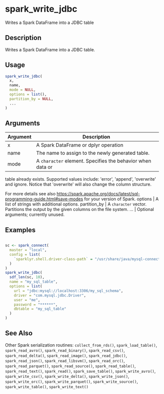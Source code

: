 # spark_write_jdbc


Writes a Spark DataFrame into a JDBC table




## Description

Writes a Spark DataFrame into a JDBC table.





## Usage
```r
spark_write_jdbc(
  x,
  name,
  mode = NULL,
  options = list(),
  partition_by = NULL,
  ...
)
```




## Arguments


Argument      |Description
------------- |----------------
x | A Spark DataFrame or dplyr operation
name | The name to assign to the newly generated table.
mode | A ``character`` element. Specifies the behavior when data or
  table already exists. Supported values include: 'error', 'append', 'overwrite' and
  ignore. Notice that 'overwrite' will also change the column structure.

  For more details see also https://spark.apache.org/docs/latest/sql-programming-guide.html#save-modes
  for your version of Spark.
options | A list of strings with additional options.
partition_by | A ``character`` vector. Partitions the output by the given columns on the file system.
... | Optional arguments; currently unused.






## Examples

```r

sc <- spark_connect(
  master = "local",
  config = list(
    `sparklyr.shell.driver-class-path` = "/usr/share/java/mysql-connector-java-8.0.25.jar"
  )
)
spark_write_jdbc(
  sdf_len(sc, 10),
  name = "my_sql_table",
  options = list(
    url = "jdbc:mysql://localhost:3306/my_sql_schema",
    driver = "com.mysql.jdbc.Driver",
    user = "me",
    password = "******",
    dbtable = "my_sql_table"
  )
)

```





## See Also

Other Spark serialization routines: 
`collect_from_rds()`,
`spark_load_table()`,
`spark_read_avro()`,
`spark_read_binary()`,
`spark_read_csv()`,
`spark_read_delta()`,
`spark_read_image()`,
`spark_read_jdbc()`,
`spark_read_json()`,
`spark_read_libsvm()`,
`spark_read_orc()`,
`spark_read_parquet()`,
`spark_read_source()`,
`spark_read_table()`,
`spark_read_text()`,
`spark_read()`,
`spark_save_table()`,
`spark_write_avro()`,
`spark_write_csv()`,
`spark_write_delta()`,
`spark_write_json()`,
`spark_write_orc()`,
`spark_write_parquet()`,
`spark_write_source()`,
`spark_write_table()`,
`spark_write_text()`



